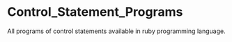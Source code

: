 # Control_Statement_Programs
All programs of control statements  available in ruby programming language.
